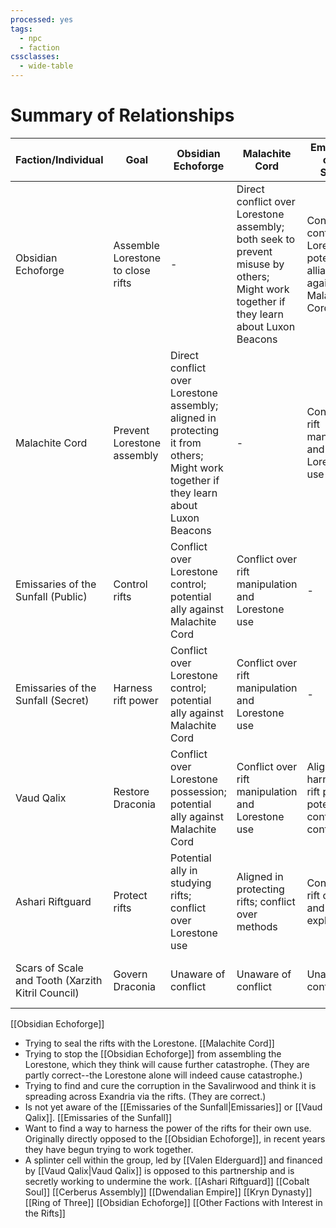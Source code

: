 ```yaml
---
processed: yes
tags:
  - npc
  - faction
cssclasses:
  - wide-table
---
```


# Summary of Relationships
| Faction/Individual                                | Goal                              | Obsidian Echoforge                                                                                                                   | Malachite Cord                                                                                                                        | Emissaries of the Sunfall                                                     | Vaud Qalix                                                               |
| ------------------------------------------------- | --------------------------------- | ------------------------------------------------------------------------------------------------------------------------------------ | ------------------------------------------------------------------------------------------------------------------------------------- | ----------------------------------------------------------------------------- | ------------------------------------------------------------------------ |
| Obsidian Echoforge                                | Assemble Lorestone to close rifts | -                                                                                                                                    | Direct conflict over Lorestone assembly; both seek to prevent misuse by others; Might work together if they learn about Luxon Beacons | Conflict over control of Lorestone; potential alliance against Malachite Cord | Direct conflict over possession of Lorestone shards                      |
| Malachite Cord                                    | Prevent Lorestone assembly        | Direct conflict over Lorestone assembly; aligned in protecting it from others; Might work together if they learn about Luxon Beacons | -                                                                                                                                     | Conflict over rift manipulation and Lorestone use                             | Conflict over rift manipulation and Lorestone use                        |
| Emissaries of the Sunfall (Public)                | Control rifts                     | Conflict over Lorestone control; potential ally against Malachite Cord                                                               | Conflict over rift manipulation and Lorestone use                                                                                     | -                                                                             | Publicly unaffiliated                                                    |
| Emissaries of the Sunfall (Secret)                | Harness rift power                | Conflict over Lorestone control; potential ally against Malachite Cord                                                               | Conflict over rift manipulation and Lorestone use                                                                                     | -                                                                             | Aligned in desire to harness rift power; potential conflict over control |
| Vaud Qalix                                        | Restore Draconia                  | Conflict over Lorestone possession; potential ally against Malachite Cord                                                            | Conflict over rift manipulation and Lorestone use                                                                                     | Aligned in harnessing rift power; potential conflict over control             | -                                                                        |
| Ashari Riftguard                                  | Protect rifts                     | Potential ally in studying rifts; conflict over Lorestone use                                                                        | Aligned in protecting rifts; conflict over methods                                                                                    | Conflict over rift control and exploitation                                   | Conflict over rift exploitation                                          |
| Scars of Scale and Tooth (Xarzith Kitril Council) | Govern Draconia                   | Unaware of conflict                                                                                                                  | Unaware of conflict                                                                                                                   | Unaware of conflict                                                           | Qalix uses position for personal goals                                   |


[[Obsidian Echoforge]]
- Trying to seal the rifts with the Lorestone.
[[Malachite Cord]]
- Trying to stop the [[Obsidian Echoforge]] from assembling the Lorestone, which they think will cause further catastrophe. (They are partly correct--the Lorestone alone will indeed cause catastrophe.)
- Trying to find and cure the corruption in the Savalirwood and think it is spreading across Exandria via the rifts. (They are correct.)
- Is not yet aware of the [[Emissaries of the Sunfall|Emissaries]] or [[Vaud Qalix]].
[[Emissaries of the Sunfall]]
- Want to find a way to harness the power of the rifts for their own use. Originally directly opposed to the [[Obsidian Echoforge]], in recent years they have begun trying to work together.
- A splinter cell within the group, led by [[Valen Elderguard]] and financed by [[Vaud Qalix|Vaud Qalix]] is opposed to this partnership and is secretly working to undermine the work.
[[Ashari Riftguard]]
[[Cobalt Soul]]
[[Cerberus Assembly]]
[[Dwendalian Empire]]
[[Kryn Dynasty]]
[[Ring of Three]]
[[Obsidian Echoforge]]
[[Other Factions with Interest in the Rifts]]
